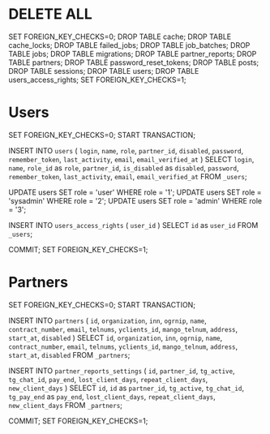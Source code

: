 # DELETE ALL
SET FOREIGN_KEY_CHECKS=0;
DROP TABLE cache;
DROP TABLE cache_locks;
DROP TABLE failed_jobs;
DROP TABLE job_batches;
DROP TABLE jobs;
DROP TABLE migrations;
DROP TABLE partner_reports;
DROP TABLE partners;
DROP TABLE password_reset_tokens;
DROP TABLE posts;
DROP TABLE sessions;
DROP TABLE users;
DROP TABLE users_access_rights;
SET FOREIGN_KEY_CHECKS=1;

# Users
SET FOREIGN_KEY_CHECKS=0;
START TRANSACTION;

INSERT INTO `users` (
    `login`,
    `name`,
    `role`,
    `partner_id`,
    `disabled`,
    `password`,
    `remember_token`,
    `last_activity`,
    `email`,
    `email_verified_at`
)
SELECT
    `login`,
    `name`,
    `role_id` as `role`,
    `partner_id`,
    `is_disabled` as `disabled`,
    `password`,
    `remember_token`,
    `last_activity`,
    `email`,
    `email_verified_at`
FROM
    `_users`;

UPDATE users SET role = 'user' WHERE role = '1';
UPDATE users SET role = 'sysadmin' WHERE role = '2';
UPDATE users SET role = 'admin' WHERE role = '3';

INSERT INTO `users_access_rights` (
    `user_id`
)
SELECT
    `id` as `user_id`
FROM
    `_users`;

COMMIT;
SET FOREIGN_KEY_CHECKS=1;

# Partners
SET FOREIGN_KEY_CHECKS=0;
START TRANSACTION;

INSERT INTO `partners` (
    `id`,
    `organization`,
    `inn`,
    `ogrnip`,
    `name`,
    `contract_number`,
    `email`,
    `telnums`,
    `yclients_id`,
    `mango_telnum`,
    `address`,
    `start_at`,
    `disabled`
)
SELECT
    `id`,
    `organization`,
    `inn`,
    `ogrnip`,
    `name`,
    `contract_number`,
    `email`,
    `telnums`,
    `yclients_id`,
    `mango_telnum`,
    `address`,
    `start_at`,
    `disabled`
FROM
    `_partners`;

INSERT INTO `partner_reports_settings` (
    `id`,
    `partner_id`,
    `tg_active`,
    `tg_chat_id`,
    `pay_end`,
    `lost_client_days`,
    `repeat_client_days`,
    `new_client_days`
)
SELECT
    `id`,
    `id` as `partner_id`,
    `tg_active`,
    `tg_chat_id`,
    `tg_pay_end` as `pay_end`,
    `lost_client_days`,
    `repeat_client_days`,
    `new_client_days`
FROM
    `_partners`;

COMMIT;
SET FOREIGN_KEY_CHECKS=1;
